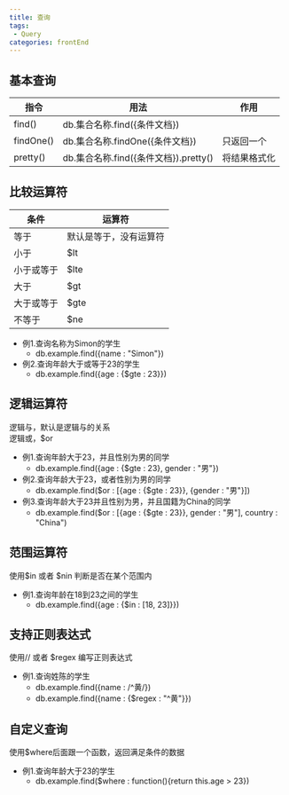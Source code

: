 ```yaml
---
title: 查询
tags: 
 - Query
categories: frontEnd
---
```



## 基本查询
| 指令    | 用法                                | 作用       |
| --------- | ------------------------------------- | ------------ |
| find()    | db.集合名称.find({条件文档})  |              |
| findOne() | db.集合名称.findOne({条件文档}) | 只返回一个 |
| pretty()  | db.集合名称.find({条件文档}).pretty() | 将结果格式化 |
    
## 比较运算符
| 条件     | 运算符              |
| ---------- | ---------------------- |
| 等于     | 默认是等于，没有运算符 |
| 小于     | $lt                    |
| 小于或等于 | $lte                   |
| 大于     | $gt                    |
| 大于或等于 | $gte                   |
| 不等于  | $ne                    |
    
* 例1.查询名称为Simon的学生
  * db.example.find({name : "Simon"})
* 例2.查询年龄大于或等于23的学生
  * db.example.find({age : {$gte : 23}})
        
## 逻辑运算符
逻辑与，默认是逻辑与的关系  
逻辑或，$or
    
* 例1.查询年龄大于23，并且性别为男的同学
  * db.example.find({age : {$gte : 23}, gender : "男"})
* 例2.查询年龄大于23，或者性别为男的同学
  * db.example.find($or : [{age : {$gte : 23}}, {gender : "男"}])
* 例3.查询年龄大于23并且性别为男，并且国籍为China的同学
  * db.example.find($or : [{age : {$gte : 23}}, gender : "男"], country : "China")
        
## 范围运算符
使用$in 或者 $nin 判断是否在某个范围内
    
* 例1.查询年龄在18到23之间的学生
  * db.example.find({age : {$in : [18, 23]}})
        
## 支持正则表达式
使用// 或者 $regex 编写正则表达式
    
* 例1.查询姓陈的学生
  * db.example.find({name : /^黄/})
  * db.example.find({name : {$regex : "^黄"}})

## 自定义查询
使用$where后面跟一个函数，返回满足条件的数据
    
* 例1.查询年龄大于23的学生
  * db.example.find($where : function(){return this.age > 23})
